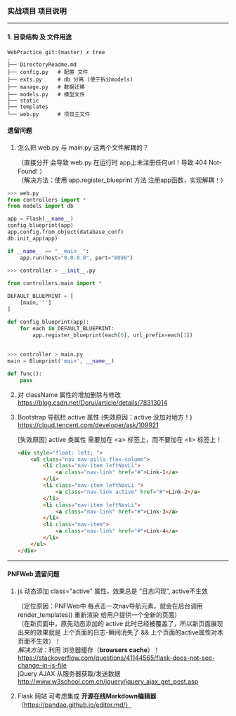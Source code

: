 ### 实战项目 项目说明

----

#### 1. 目录结构 及 文件用途

```
WebPractice git:(master) ✗ tree
.
├── DirectoryReadme.md
├── config.py   # 配置 文件
├── exts.py     # db 分离 (便于拆分models)
├── manage.py   # 数据迁移
├── models.py   # 模型文件
├── static      
├── templates
└── web.py      # 项目主文件

```

#### 遗留问题

1. 怎么把 web.py 与 main.py 这两个文件解耦的？

    （直接分开 会导致 web.py 在运行时 app上未注册任何url！导致 404 Not-Found! ）
    <br>（解决方法：使用 app.register_blueprint 方法 注册app函数，实现解耦！）

```python
>>> web.py
from controllers import *
from models import db

app = Flask(__name__)
config_blueprint(app)
app.config.from_object(database_conf)
db.init_app(app)

if __name__ == "__main__":
    app.run(host="0.0.0.0", port="8090")
    
>>> controller > __init__.py

from controllers.main import *

DEFAULT_BLUEPRINT = [
    [main, '']
]

def config_blueprint(app):
    for each in DEFAULT_BLUEPRINT:
        app.register_blueprint(each[0], url_prefix=each[1])
        
        
>>> controller > main.py
main = Blueprint('main', __name__)

def func():
    pass
```

2. 对 className 属性的增加删除与修改
https://blog.csdn.net/Dorui/article/details/78313014

3. Bootstrap 导航栏 active 属性 (失效原因：active 没加对地方！)
https://cloud.tencent.com/developer/ask/109921

    [失效原因] active 类属性 需要加在 \<a\> 标签上，而不要加在 \<li\> 标签上！
    ```html
    <div style="float: left; ">
        <ul class="nav nav-pills flex-column">
            <li class="nav-item leftNavLi">
                <a class="nav-link" href="#">Link-1</a>
            </li>
            <li class="nav-item leftNavLi ">
                <a class="nav-link active" href="#">Link-2</a>
            </li>
            <li class="nav-item leftNavLi">
                <a class="nav-link" href="#">Link-3</a>
            </li>
            <li class="nav-item">
                <a class="nav-link" href="#">Link-4</a>
            </li>
        </ul>
    </div>
    ``` 

----

#### PNFWeb 遗留问题

1. js 动态添加 class="active" 属性，效果总是 “日志闪现”, active不生效

    （定位原因：PNFWeb中 每点击一次nav导航元素，就会在后台调用 render_templates() 重新渲染 给用户提供一个全新的页面）
<br>（在新页面中，原先动态添加的 active 此时已经被覆盖了，所以新页面展现出来的效果就是 上个页面的日志-瞬间消失了 && 上个页面的active属性对本页面不生效）！
<br> *解决方法*：利用 浏览器缓存（**browsers cache**）！https://stackoverflow.com/questions/41144565/flask-does-not-see-change-in-js-file
<br> jQuery AJAX 从服务器获取/发送数据 http://www.w3school.com.cn/jquery/jquery_ajax_get_post.asp

2. Flask 网站 可考虑集成 **开源在线Markdown编辑器**（https://pandao.github.io/editor.md/）
